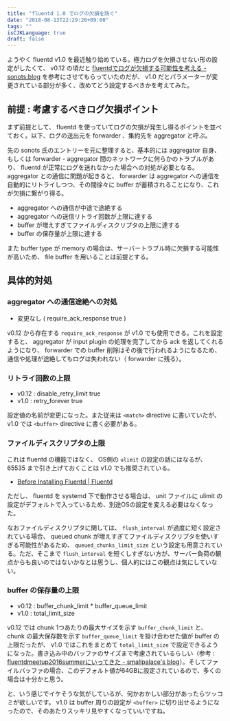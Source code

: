 ```yaml
---
title: "fluentd 1.0 でログの欠損を防ぐ"
date: "2018-08-13T22:29:26+09:00"
tags: ""
isCJKLanguage: true
draft: false
---
```


ようやく fluentd v1.0 を最近触り始めている。極力ログを欠損させない形の設定がしたくて、 v0.12 の頃だと [fluentdでログが欠損する可能性を考える - sonots:blog](http://blog.livedoor.jp/sonots/archives/44690980.html) を参考にさせてもらっていたのだが、 v1.0 だとパラメーターが変更されている部分が多く、改めてどう設定するべきかを考えてみた。

## 前提 : 考慮するべきログ欠損ポイント

まず前提として、 fluentd を使っていてログの欠損が発生し得るポイントを並べておく。以下、ログの送出元を forwarder 、集約先を aggregator と呼ぶ。

先の sonots 氏のエントリーを元に整理すると、基本的には aggregator 自身、もしくは forwarder - aggregator 間のネットワークに何らかのトラブルがあり、 fluentd が正常にログを送れなかった場合への対処が必要となる。 aggregator との通信に問題が起きると、 forwarder は aggregator への通信を自動的にリトライしつつ、その間徐々に buffer が蓄積されることになり、これが欠損に繋がり得る。

* aggregator への通信が中途で途絶する
* aggregator への送信リトライ回数が上限に達する
* buffer が増えすぎてファイルディスクリプタの上限に達する
* buffer の保存量が上限に達する

また buffer type が memory の場合は、サーバートラブル時に欠損する可能性が高いため、 file buffer を用いることは前提とする。

## 具体的対処

### aggregator への通信途絶への対処

* 変更なし ( require_ack_response true )

v0.12 から存在する `require_ack_response` が v1.0 でも使用できる。これを設定すると、 aggregator が input plugin の処理を完了してから ack を返してくれるようになり、 forwarder での buffer 削除はその後で行われるようになるため、通信や処理が途絶してもログは失われない（ forwarder に残る）。

### リトライ回数の上限

* v0.12 : disable_retry_limit true
* v1.0 : retry_forever true

設定値の名前が変更になった。また従来は `<match>` directive に書いていたが、 v1.0 では `<buffer>` directive に書く必要がある。

### ファイルディスクリプタの上限

これは fluentd の機能ではなく、 OS側の `ulimit` の設定の話にはなるが、 65535 まで引き上げておくことは v1.0 でも推奨されている。

* [Before Installing Fluentd | Fluentd](https://docs.fluentd.org/v1.0/articles/before-install)

ただし、 fluentd を systemd 下で動作させる場合は、 unit ファイルに ulimit の設定がデフォルトで入っているため、別途OSの設定を変える必要はなくなった。

なおファイルディスクリプタに関しては、 `flush_interval` が過度に短く設定されている場合、 queued chunk が増えすぎてファイルディスクリプタを使いすぎる可能性があるため、 `queued_chunks_limit_size` という設定も用意されている。ただ、そこまで `flush_interval` を短くしすぎない方が、サーバー負荷の観点からも良いのではないかなとは思うし、個人的にはこの観点は気にしていない。

### buffer の保存量の上限

* v0.12 : buffer_chunk_limit * buffer_queue_limit
* v1.0 : total_limit_size

v0.12 では chunk 1つあたりの最大サイズを示す `buffer_chunk_limit` と、 chunk の最大保存数を示す `buffer_queue_limit` を掛け合わせた値が buffer の上限だったが、 v1.0 ではこれをまとめて `total_limit_size` で設定できるようになった。書き込み中のバッファのサイズまで考慮されているらしい（参考 : [fluentdmeetup2016summerにいってきた - smallpalace's blog](http://smallpalace.hatenablog.com/entry/2016/06/02/123724)）。そしてファイルバッファの場合、このデフォルト値が64GBに設定されているので、多くの場合は十分かと思う。

と、いう感じでイケそうな気がしているが、何かおかしい部分があったらツッコミが欲しいです。 v1.0 は buffer 周りの設定が `<buffer>` に切り出せるようになったので、そのあたりスッキリ見やすくなっていいですね。
